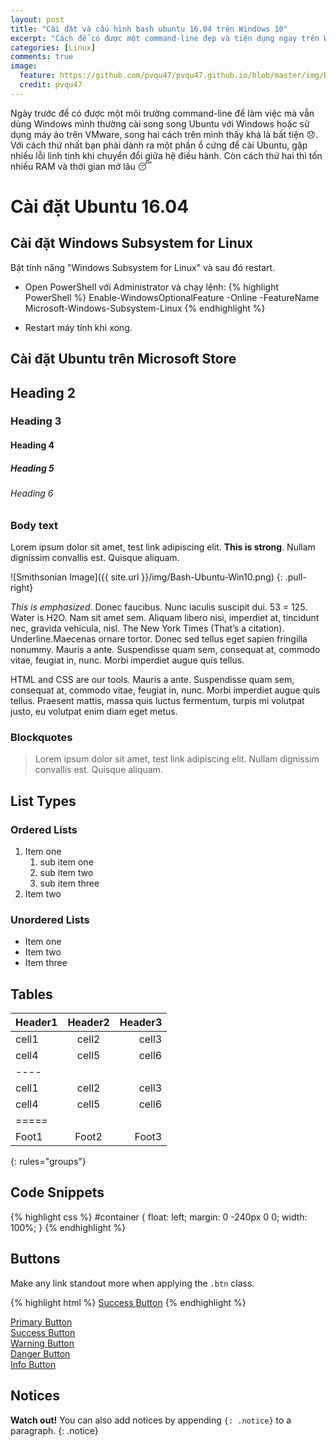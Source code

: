 ```yaml
---
layout: post
title: "Cài đặt và cấu hình bash ubuntu 16.04 trên Windows 10"
excerpt: "Cách để có được một command-line đẹp và tiện dụng ngay trên Windows"
categories: [Linux]
comments: true
image:
  feature: https://github.com/pvqu47/pvqu47.github.io/blob/master/img/Bash-Ubuntu-Win10.png  
  credit: pvqu47
---
```


Ngày trước để có được một môi trường command-line để làm việc mà vẫn dùng Windows mình thường cài song song Ubuntu với Windows hoặc sử dụng máy ảo trên VMware, song hai cách trên mình thấy khá là bất tiện 😞. Với cách thứ nhất bạn phải dành ra một phần ổ cứng để cài Ubuntu, gặp nhiều lỗi linh tinh khi chuyển đổi giữa hệ điều hành. Còn cách thứ hai thì tốn nhiều RAM và thời gian mở lâu 😴   

# Cài đặt Ubuntu 16.04

## Cài đặt Windows Subsystem for Linux

Bật tính năng "Windows Subsystem for Linux" và sau đó restart.
* Open PowerShell với Administrator và chạy lệnh:
	{% highlight PowerShell %}
		Enable-WindowsOptionalFeature -Online -FeatureName Microsoft-Windows-Subsystem-Linux
	{% endhighlight %}

* Restart máy tính khi xong.

## Cài đặt Ubuntu trên Microsoft Store


## Heading 2

### Heading 3

#### Heading 4

##### Heading 5

###### Heading 6

### Body text

Lorem ipsum dolor sit amet, test link adipiscing elit. **This is strong**. Nullam dignissim convallis est. Quisque aliquam.

![Smithsonian Image]({{ site.url }}/img/Bash-Ubuntu-Win10.png)
{: .pull-right}

*This is emphasized*. Donec faucibus. Nunc iaculis suscipit dui. 53 = 125. Water is H2O. Nam sit amet sem. Aliquam libero nisi, imperdiet at, tincidunt nec, gravida vehicula, nisl. The New York Times (That’s a citation). Underline.Maecenas ornare tortor. Donec sed tellus eget sapien fringilla nonummy. Mauris a ante. Suspendisse quam sem, consequat at, commodo vitae, feugiat in, nunc. Morbi imperdiet augue quis tellus.

HTML and CSS are our tools. Mauris a ante. Suspendisse quam sem, consequat at, commodo vitae, feugiat in, nunc. Morbi imperdiet augue quis tellus. Praesent mattis, massa quis luctus fermentum, turpis mi volutpat justo, eu volutpat enim diam eget metus.

### Blockquotes

> Lorem ipsum dolor sit amet, test link adipiscing elit. Nullam dignissim convallis est. Quisque aliquam.

## List Types

### Ordered Lists

1. Item one
   1. sub item one
   2. sub item two
   3. sub item three
2. Item two

### Unordered Lists

* Item one
* Item two
* Item three

## Tables

| Header1 | Header2 | Header3 |
|:--------|:-------:|--------:|
| cell1   | cell2   | cell3   |
| cell4   | cell5   | cell6   |
|----
| cell1   | cell2   | cell3   |
| cell4   | cell5   | cell6   |
|=====
| Foot1   | Foot2   | Foot3
{: rules="groups"}

## Code Snippets

{% highlight css %}
#container {
  float: left;
  margin: 0 -240px 0 0;
  width: 100%;
}
{% endhighlight %}

## Buttons

Make any link standout more when applying the `.btn` class.

{% highlight html %}
<a href="#" class="btn btn-success">Success Button</a>
{% endhighlight %}

<div markdown="0"><a href="#" class="btn">Primary Button</a></div>
<div markdown="0"><a href="#" class="btn btn-success">Success Button</a></div>
<div markdown="0"><a href="#" class="btn btn-warning">Warning Button</a></div>
<div markdown="0"><a href="#" class="btn btn-danger">Danger Button</a></div>
<div markdown="0"><a href="#" class="btn btn-info">Info Button</a></div>

## Notices

**Watch out!** You can also add notices by appending `{: .notice}` to a paragraph.
{: .notice}
